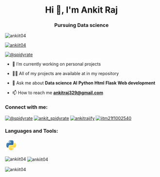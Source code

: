 <h1 align="center">Hi 👋, I'm Ankit Raj</h1>
<h3 align="center">Pursuing Data science</h3>

<p align="left"> <img src="https://komarev.com/ghpvc/?username=ankiit04&label=Profile%20views&color=0e75b6&style=flat" alt="ankiit04" /> </p>

<p align="left"> <a href="https://github.com/ryo-ma/github-profile-trophy"><img src="https://github-profile-trophy.vercel.app/?username=ankiit04" alt="ankiit04" /></a> </p>

<p align="left"> <a href="https://twitter.com/@spidyrate" target="blank"><img src="https://img.shields.io/twitter/follow/@spidyrate?logo=twitter&style=for-the-badge" alt="@spidyrate" /></a> </p>

- 🔭 I’m currently working on personal projects 

- 👨‍💻 All of my projects are available at in my repository
- 💬 Ask me about **Data science** **AI** **Python** **Html** **Flask** **Web development**

- 📫 How to reach me **ankitraj329@gmail.com**

<h3 align="left">Connect with me:</h3>
<p align="left">
<a href="https://twitter.com/@spidyrate" target="blank"><img align="center" src="https://raw.githubusercontent.com/rahuldkjain/github-profile-readme-generator/master/src/images/icons/Social/twitter.svg" alt="@spidyrate" height="30" width="40" /></a>
<a href="https://instagram.com/ankit_spidyrate" target="blank"><img align="center" src="https://raw.githubusercontent.com/rahuldkjain/github-profile-readme-generator/master/src/images/icons/Social/instagram.svg" alt="ankit_spidyrate" height="30" width="40" /></a>
<a href="https://www.youtube.com/c/ankitrajify" target="blank"><img align="center" src="https://raw.githubusercontent.com/rahuldkjain/github-profile-readme-generator/master/src/images/icons/Social/youtube.svg" alt="ankitrajify" height="30" width="40" /></a>
<a href="https://www.codechef.com/users/iitm21f1002540" target="blank"><img align="center" src="https://cdn.jsdelivr.net/npm/simple-icons@3.1.0/icons/codechef.svg" alt="iitm21f1002540" height="30" width="40" /></a>
</p>

<h3 align="left">Languages and Tools:</h3>
<p align="left"> <a href="https://www.python.org" target="_blank" rel="noreferrer"> <img src="https://raw.githubusercontent.com/devicons/devicon/master/icons/python/python-original.svg" alt="python" width="40" height="40"/> </a> </p>

<p><img align="left" src="https://github-readme-stats.vercel.app/api/top-langs?username=ankiit04&show_icons=true&locale=en&layout=compact" alt="ankiit04" /></p>

<p>&nbsp;<img align="center" src="https://github-readme-stats.vercel.app/api?username=ankiit04&show_icons=true&locale=en" alt="ankiit04" /></p>

<p><img align="center" src="https://github-readme-streak-stats.herokuapp.com/?user=ankiit04&" alt="ankiit04" /></p>
